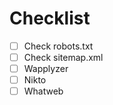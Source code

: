 
# Checklist
- [ ] Check robots.txt
- [ ] Check sitemap.xml
- [ ] Wapplyzer
- [ ] Nikto
- [ ] Whatweb
